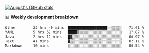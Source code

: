 
[![August's GitHub stats](https://github-readme-stats.vercel.app/api?username=zou-weidong&show_icons=true&theme=radical)](https://github.com/zou-weidong)


📊 **Weekly development breakdown**
<!--START_SECTION:waka-->

```txt
Other        23 hrs 49 mins  ██████████████████░░░░░░░   72.41 %
YAML         5 hrs 52 mins   ████▒░░░░░░░░░░░░░░░░░░░░   17.87 %
Java         2 hrs 17 mins   █▓░░░░░░░░░░░░░░░░░░░░░░░   06.97 %
Text         41 mins         ▓░░░░░░░░░░░░░░░░░░░░░░░░   02.11 %
Markdown     10 mins         ░░░░░░░░░░░░░░░░░░░░░░░░░   00.54 %
```

<!--END_SECTION:waka-->
